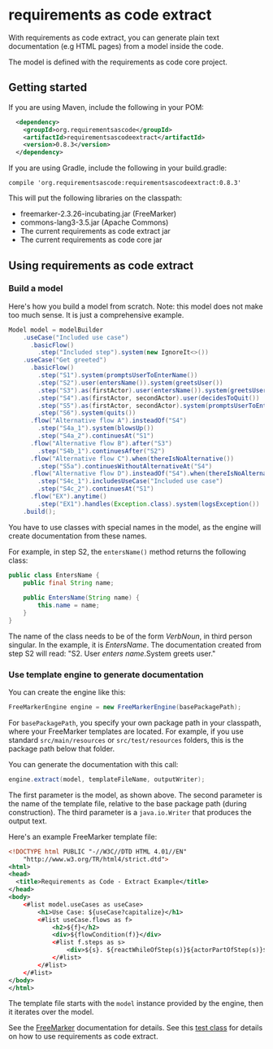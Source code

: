 # requirements as code extract
With requirements as code extract, you can generate plain text documentation 
(e.g HTML pages) from a model inside the code. 

The model is defined with the requirements as code core project.

## Getting started
If you are using Maven, include the following in your POM:

``` xml
  <dependency>
    <groupId>org.requirementsascode</groupId>
    <artifactId>requirementsascodeextract</artifactId>
    <version>0.8.3</version>
  </dependency>
```

If you are using Gradle, include the following in your build.gradle:

```
compile 'org.requirementsascode:requirementsascodeextract:0.8.3'
```

This will put the following libraries on the classpath:
* freemarker-2.3.26-incubating.jar (FreeMarker)
* commons-lang3-3.5.jar (Apache Commons)
* The current requirements as code extract jar
* The current requirements as code core jar

## Using requirements as code extract
### Build a model
Here's how you build a model from scratch. 
Note: this model does not make too much sense. It is just a comprehensive example.

``` java
Model model = modelBuilder
    .useCase("Included use case")
      .basicFlow()
        .step("Included step").system(new IgnoreIt<>())
    .useCase("Get greeted")
      .basicFlow()
        .step("S1").system(promptsUserToEnterName())
        .step("S2").user(entersName()).system(greetsUser())
        .step("S3").as(firstActor).user(entersName()).system(greetsUser()).reactWhile(someConditionIsFulfilled())
        .step("S4").as(firstActor, secondActor).user(decidesToQuit())
        .step("S5").as(firstActor, secondActor).system(promptsUserToEnterName())
        .step("S6").system(quits())
      .flow("Alternative flow A").insteadOf("S4")
        .step("S4a_1").system(blowsUp())
        .step("S4a_2").continuesAt("S1")
      .flow("Alternative flow B").after("S3")
        .step("S4b_1").continuesAfter("S2")
      .flow("Alternative flow C").when(thereIsNoAlternative())
        .step("S5a").continuesWithoutAlternativeAt("S4")
      .flow("Alternative flow D").insteadOf("S4").when(thereIsNoAlternative())
        .step("S4c_1").includesUseCase("Included use case")
        .step("S4c_2").continuesAt("S1")
      .flow("EX").anytime()
      	.step("EX1").handles(Exception.class).system(logsException())
    .build();  
```

You have to use classes with special names in the model,
as the engine will create documentation from these names.
 
For example, in step S2, the ```entersName()``` method returns the following class:
``` java
public class EntersName {
	public final String name;
	
	public EntersName(String name) {
		this.name = name;
	}
}
```

The name of the class needs to be of the form _VerbNoun_, in third person singular.
In the example, it is _EntersName_. 
The documentation created from step S2 will read: "S2. User _enters name_.System greets user."

### Use template engine to generate documentation
You can create the engine like this:

``` java
FreeMarkerEngine engine = new FreeMarkerEngine(basePackagePath);
```

For ```basePackagePath```, you specify your own package path in your classpath, where your FreeMarker templates are located. For example, if you use standard ```src/main/resources``` or ```src/test/resources``` folders,
this is the package path below that folder. 

You can generate the documentation with this call:
``` java
engine.extract(model, templateFileName, outputWriter);
```

The first parameter is the model, as shown above.
The second parameter is the name of the template file, relative to the base package path (during construction).
The third parameter is a ```java.io.Writer``` that produces the output text.

Here's an example FreeMarker template file:

``` xml
<!DOCTYPE html PUBLIC "-//W3C//DTD HTML 4.01//EN"
    "http://www.w3.org/TR/html4/strict.dtd">
<html>
<head>
  <title>Requirements as Code - Extract Example</title>
</head>
<body>
  	<#list model.useCases as useCase>
  		<h1>Use Case: ${useCase?capitalize}</h1>
		<#list useCase.flows as f>
	  		<h2>${f}</h2>
	  		<div>${flowCondition(f)}</div>
			<#list f.steps as s>
				<div>${s}. ${reactWhileOfStep(s)}${actorPartOfStep(s)}${userPartOfStep(s)}${systemPartOfStep(s)}</div>
			</#list>
		</#list>
  	</#list>
</body>
</html>
```

The template file starts with the ```model``` instance provided by the engine, then it iterates over the model.

See the [FreeMarker](http://freemarker.org/docs/dgui.html) documentation for details.
See this [test class](https://github.com/bertilmuth/requirementsascode/blob/master/requirementsascodeextract/src/test/java/org/requirementsascode/extract/freemarker/FreemarkerEngineTest.java) for details on how to use requirements as code extract.
